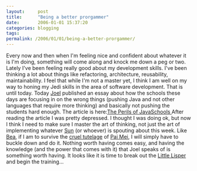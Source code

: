 ```yaml
---
layout:     post
title:      "Being a better prorgammer"
date:       2006-01-01 15:37:20
categories: blogging
tags:  
permalink: /2006/01/01/being-a-better-prorgammer/
---
```

Every now and then when I'm feeling nice and confident about whatever it is I'm doing, something will come along and knock me down a peg or two. Lately I've been feeling really good about my development skills. I've been thinking a lot about things like refactoring, architecture, reusability, maintainability. I feel that while I'm not a master yet, I think I am well on my way to honing my Jedi skills in the area of software development. That is until today. Today [Joel](http://www.joelonsoftware.com/) published an essay about how the schools these days are focusing in on the wrong things (pushing Java and not other languages that require more thinking) and basically not pushing the students hard enough. The article is here:[The Perils of JavaSchools ](http://www.joelonsoftware.com/articles/ThePerilsofJavaSchools.html) After reading the article I was pretty depressed. I thought I was doing ok, but now I think I need to make sure I master the art of thinking, not just the art of implementing whatever [Sun](http://sun.com) (or whoever) is spouting about this week. Like [Bea](http://killbill.movies.go.com/vol2/castcrew/index.html), if I am to survive the [cruel tutelage](http://www.wannawiki.com/wiki/index.php/Survive_Pai_Mei) of [Pai Mei](http://killbill.movies.go.com/vol2/castcrew/gordonliu.html), I will simply have to buckle down and do it. Nothing worth having comes easy, and having the knowledge (and the power that comes with it) that Joel speaks of is something worth having. It looks like it is time to break out the [Little Lisper](http://www.amazon.com/gp/product/0023397632/104-0939561-6656763?v=glance&n=283155) and begin the training...

